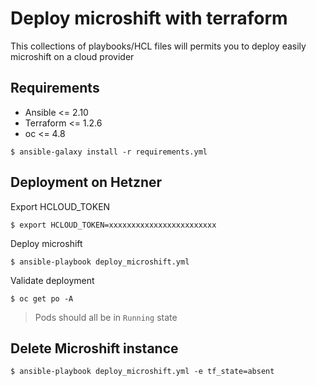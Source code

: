 # Deploy microshift with terraform

This collections of playbooks/HCL files will permits you to deploy easily microshift on a cloud provider

## Requirements

- Ansible <= 2.10
- Terraform <= 1.2.6
- oc <= 4.8

```shell
$ ansible-galaxy install -r requirements.yml
```

## Deployment on Hetzner

Export HCLOUD_TOKEN

```shell
$ export HCLOUD_TOKEN=xxxxxxxxxxxxxxxxxxxxxxxx
```

Deploy microshift

```shell
$ ansible-playbook deploy_microshift.yml
```

Validate deployment

```shell
$ oc get po -A
```

>Pods should all be in `Running` state

## Delete Microshift instance

```shell
$ ansible-playbook deploy_microshift.yml -e tf_state=absent
```
